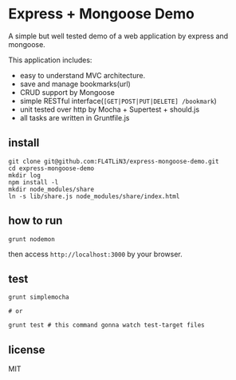 # Express + Mongoose Demo

A simple but well tested demo of a web application by express and mongoose.

This application includes:

+ easy to understand MVC architecture.
+ save and manage bookmarks(url)
+ CRUD support by Mongoose
+ simple RESTful interface(`[GET|POST|PUT|DELETE] /bookmark`)
+ unit tested over http by Mocha + Supertest + should.js
+ all tasks are written in Gruntfile.js

## install

```
git clone git@github.com:FL4TLiN3/express-mongoose-demo.git
cd express-mongoose-demo
mkdir log
npm install -l
mkdir node_modules/share
ln -s lib/share.js node_modules/share/index.html
```

## how to run

```
grunt nodemon
```

then access `http://localhost:3000` by your browser.

## test

```
grunt simplemocha

# or

grunt test # this command gonna watch test-target files
```

## license

MIT
